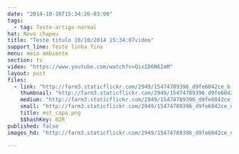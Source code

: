 ```yaml
---
date: "2014-10-10T15:34:26-03:00"
tags:
  - tag: Teste-artigo-normal
hat: Novo chapeu
title: "Teste titulo 10/10/2014 15:34:07video"
support_line: Teste linha fina
menu: meio ambiente
section: tv
video: "https://www.youtube.com/watch?v=QixID6N6ImM"
layout: post
files:
  - link: "http://farm3.staticflickr.com/2949/15474789396_d9fe6042ce_b.jpg"
    thumbnail: "http://farm3.staticflickr.com/2949/15474789396_d9fe6042ce_t.jpg"
    medium: "http://farm3.staticflickr.com/2949/15474789396_d9fe6042ce_z.jpg"
    small: "http://farm3.staticflickr.com/2949/15474789396_d9fe6042ce_n.jpg"
    title: mst_capa.png
    $$hashKey: 02R
published: false
images_hd: "http://farm3.staticflickr.com/2949/15474789396_d9fe6042ce_n.jpg"

---
```

